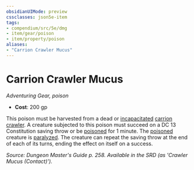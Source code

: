 ```yaml
---
obsidianUIMode: preview
cssclasses: json5e-item
tags:
- compendium/src/5e/dmg
- item/gear/poison
- item/property/poison
aliases: 
- "Carrion Crawler Mucus"
---
```

# Carrion Crawler Mucus
*Adventuring Gear, poison*  

- **Cost**: 200 gp

This poison must be harvested from a dead or [incapacitated](_conditions.md#incapacitated) [carrion crawler](b_carrion-crawler.md). A creature subjected to this poison must succeed on a DC 13 Constitution saving throw or be [poisoned](_conditions.md#poisoned) for 1 minute. The [poisoned](_conditions.md#poisoned) creature is [paralyzed](_conditions.md#paralyzed). The creature can repeat the saving throw at the end of each of its turns, ending the effect on itself on a success.

*Source: Dungeon Master's Guide p. 258. Available in the SRD (as 'Crawler Mucus (Contact)').*